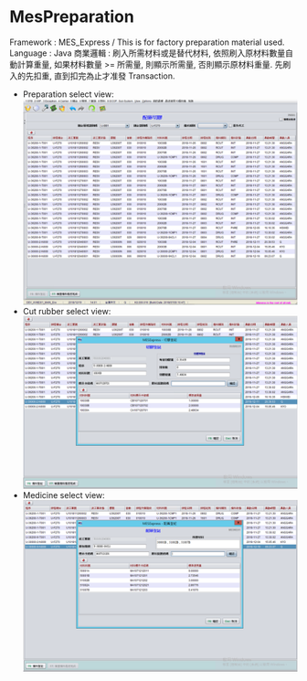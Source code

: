 # MesPreparation
Framework : MES_Express / This is for factory preparation material used. 
Language  : Java
商業邏輯   : 刷入所需材料或是替代材料, 依照刷入原材料數量自動計算重量, 如果材料數量 >= 所需量, 則顯示所需量, 否則顯示原材料重量.
            先刷入的先扣重, 直到扣完為止才准發 Transaction.

* Preparation select view: 
![image](https://github.com/hsiwei0620/MesPreparation/blob/master/prepare.png)
* Cut rubber select view:
![image](https://github.com/hsiwei0620/MesPreparation/blob/master/cutrubber.png)
* Medicine select view:
![image](https://github.com/hsiwei0620/MesPreparation/blob/master/medicine.png)
